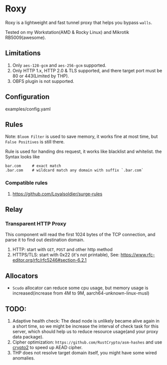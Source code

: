# Roxy

Roxy is a lightweight and fast tunnel proxy that helps you bypass `walls`.

Tested on my Workstation(AMD & Rocky Linux) and Mikrotik RB5009(awesome).

## Limitations
1. Only `aes-128-gcm` and `aes-256-gcm` supported.
2. Only HTTP 1.x, HTTP 2.0 & TLS supported, and there target port must be 80 
     or 443(Limited by THP).
3. OBFS plugin is not supported.

## Configuration
examples/config.yaml

## Rules

Note: `Bloom Filter` is used to save memory, it works fine at most time, but 
`False Positives` is still there.

Rule is used for handing dns request, it works like blacklist and whitelist.
the Syntax looks like
```text
bar.com     # exact match
.bar.com    # wildcard match any domain with suffix `.bar.com`
```

### Compatible rules
1. https://github.com/Loyalsoldier/surge-rules

## Relay
### Transparent HTTP Proxy
This component will read the first 1024 bytes of the TCP connection, and parse it to
find out destination domain.
1. HTTP: start with `GET`, `POST` and other http method
2. HTTPS/TLS: start with 0x22 (it's not printable), See: https://www.rfc-editor.org/rfc/rfc5246#section-6.2.1

## Allocators
- `Scudo` allocator can reduce some cpu usage, but memory usage is increased(increase from 4M to 9M, aarch64-unknown-linux-musl)  

## TODO:
1. Adaptive health check: The dead node is unlikely became alive again in a short time, 
   so we might be increase the interval of check task for this server, which should help
   us to reduce resource usage(and your proxy data package).
2. Cipher optimization: `https://github.com/RustCrypto/asm-hashes` and use [crypto2](https://github.com/shadowsocks/crypto2)
   to speed up AEAD cipher.
3. THP does not resolve target domain itself, you might have some wired anomalies.